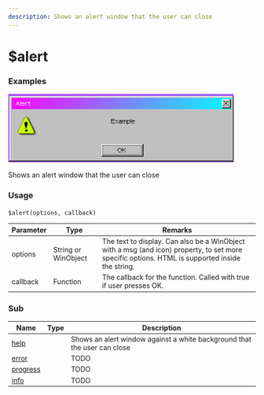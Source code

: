 ```yaml
---
description: Shows an alert window that the user can close
---
```


# $alert

### Examples

![](../../.gitbook/assets/alert.png)

Shows an alert window that the user can close

### Usage

`$alert(options, callback)`

| Parameter | Type                | Remarks                                                                                                                                         |
| --------- | ------------------- | ----------------------------------------------------------------------------------------------------------------------------------------------- |
| options   | String or WinObject | The text to display. Can also be a WinObject with a msg (and icon) property, to set more specific options. HTML is supported inside the string. |
| callback  | Function            | The callback for the function. Called with true if user presses OK.                                                                             |

### Sub

<table><thead><tr><th>Name</th><th data-type="select">Type</th><th>Description</th></tr></thead><tbody><tr><td><a href="sub/help.md">help</a></td><td></td><td>Shows an alert window against a white background that the user can close</td></tr><tr><td><a href="sub/error.md">error</a></td><td></td><td>TODO</td></tr><tr><td><a href="sub/progress.md">progress</a></td><td></td><td>TODO</td></tr><tr><td><a href="sub/info.md">info</a></td><td></td><td>TODO</td></tr></tbody></table>
